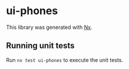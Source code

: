 # ui-phones

This library was generated with [Nx](https://nx.dev).

## Running unit tests

Run `nx test ui-phones` to execute the unit tests.
